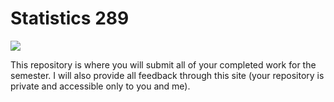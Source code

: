 # Statistics 289

![](https://img.shields.io/badge/Tutorial-Completion-0/0-brightgreen.svg)

This repository is where you will submit all of your completed work for
the semester. I will also provide all feedback through this site (your
repository is private and accessible only to you and me).


